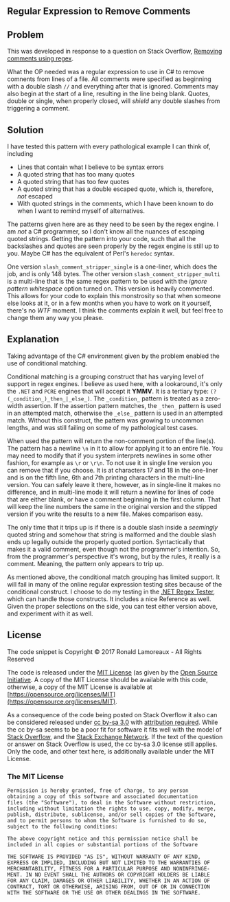 Regular Expression to Remove Comments
---

## Problem

This was developed in response to a question on Stack Overflow, [Removing comments using regex](https://stackoverflow.com/q/42287216/7412956).

What the OP needed was a regular expression to use in C# to remove comnents from lines of a file. All comments were specified as beginning with a double slash `//` and everything after that is ignored. Comments may also begin at the start of a line, resulting in the line being blank. Quotes, double or single, when properly closed, will _shield_ any double slashes from triggering a comment.

## Solution

I have tested this pattern with every pathological example I can think of, including

- Lines that contain what I believe to be syntax errors
- A quoted string that has too many quotes
- A quoted string that has too few quotes
- A quoted string that has a double escaped quote, which is, therefore, _not_ escaped
- With quoted strings in the comments, which I have been known to do when I want to remind myself of alternatives.

The patterns given here are as they need to be seen by the regex engine. I am _not_ a C# programmer, so I don't know all the nuances of escaping quoted strings. Getting the pattern into your code, such that all the backslashes and quotes are seen properly by the regex engine is still up to you. Maybe C# has the equivalent of Perl's `heredoc` syntax.

One version `slash_comment_stripper_single` is a one-liner, which does the job, and is only 148 bytes. The other version `slash_comment_stripper_multi` is a multi-line that is the same regex pattern to be used with the _ignore pattern whitespace_ option turned on. This version is heavily commented. This allows for your code to explain this monstrosity so that when someone else looks at it, or in a few months when you have to work on it yourself, there's no _WTF_ moment. I think the comments explain it well, but feel free to change them any way you please.

## Explanation

Taking advantage of the C# environment given by the problem enabled the use of conditional matching.

Conditional matching is a grouping construct that has varying level of support in regex engines. I believe as used here, with a lookaround, it's only the `.NET` and `PCRE` engines that will accept it **YMMV**. It is a tertiary type: `(?(_condition_)_then_|_else_)`. The `_condition_` pattern is treated as a zero-width assertion. If the assertion pattern matches, the `_then_` pattern is used in an attempted match, otherwise the `_else_` pattern is used in an attempted match. Without this construct, the pattern was growing to uncommon lengths, and was still failing on some of my pathological test cases.

When used the pattern will return the non-comment portion of the line(s). The pattern has a newline `\n` in it to allow for applying it to an entire file. You may need to modify that if you system interprets newlines in some other fashion, for example as `\r` or `\r\n`. To not use it in single line version you can remove that if you choose. It is at characters 17 and 18 in the one-liner and is on the fifth line, 6th and 7th printing characters in the multi-line version. You can safely leave it there, however, as in single-line it makes no difference, and in multi-line mode it will return a newline for lines of code that are either blank, or have a comment beginning in the first column. That will keep the line numbers the same in the original version and the stipped version if you write the results to a new file. Makes comparison easy.

The only time that it trips up is if there is a double slash inside a _seemingly_ quoted string and somehow that string is malformed and the double slash ends up legally outside the properly quoted portion. Syntactically that makes it a valid comment, even though not the programmer's intention. So, from the programmer's perspective it's wrong, but by the rules, it really is a comment. Meaning, the pattern only appears to trip up.

As mentioned above, the conditional match grouping has limited support. It will fail in many of the online regular expression testing sites because of the conditional construct.  I choose to do my testing in the [.NET Regex Tester](http://regexstorm.net/tester), which can handle those constructs. It includes a nice Reference as well. Given the proper selections on the side, you can test either version above, and experiment with it as well. 

## License

The code snippet is Copyright © 2017 Ronald Lamoreaux - All Rights Reserved

The code is released under the [MIT License](https://en.wikipedia.org/wiki/MIT_License) (as given by the [Open Source Initiative](https://opensource.org/). A copy of the MIT License should be available with this code, otherwise, a copy of the MIT License is available at [https://opensource.org/licenses/MIT](https://opensource.org/licenses/MIT).

As a consequence of the code being posted on Stack Overflow it also can be considered released under [cc by-sa 3.0](https://creativecommons.org/licenses/by-sa/3.0/) with [attribution required](https://stackoverflow.blog/2009/06/25/attribution-required/). While the cc by-sa seems to be a poor fit for software it fits well with the model of [Stack Overflow](https://stackoverflow.com/), and the [Stack Exchange Network](https://stackexchange.com/). If the text of the question or answer on Stack Overflow is used, the cc by-sa 3.0 license still applies. Only the code, and other text here, is additionally available under the MIT License.

### The MIT License

    Permission is hereby granted, free of charge, to any person
    obtaining a copy of this software and associated documentation
    files (the "Software"), to deal in the Software without restriction,
    including without limitation the rights to use, copy, modify, merge,
    publish, distribute, sublicense, and/or sell copies of the Software,
    and to permit persons to whom the Software is furnished to do so,
    subject to the following conditions:

    The above copyright notice and this permission notice shall be
    included in all copies or substantial portions of the Software

    THE SOFTWARE IS PROVIDED "AS IS", WITHOUT WARRANTY OF ANY KIND,
    EXPRESS OR IMPLIED, INCLUDING BUT NOT LIMITED TO THE WARRANTIES OF
    MERCHANTABILITY, FITNESS FOR A PARTICULAR PURPOSE AND NONINFRINGE-
    MENT. IN NO EVENT SHALL THE AUTHORS OR COPYRIGHT HOLDERS BE LIABLE
    FOR ANY CLAIM, DAMAGES OR OTHER LIABILITY, WHETHER IN AN ACTION OF
    CONTRACT, TORT OR OTHERWISE, ARISING FROM, OUT OF OR IN CONNECTION
    WITH THE SOFTWARE OR THE USE OR OTHER DEALINGS IN THE SOFTWARE.
